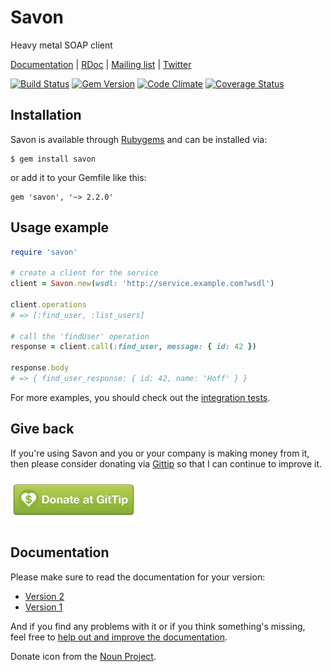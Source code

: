 # Savon

Heavy metal SOAP client

[Documentation](http://savonrb.com) | [RDoc](http://rubydoc.info/gems/savon) |
[Mailing list](https://groups.google.com/forum/#!forum/savonrb) | [Twitter](http://twitter.com/savonrb)

[![Build Status](https://secure.travis-ci.org/savonrb/savon.png)](http://travis-ci.org/savonrb/savon)
[![Gem Version](https://badge.fury.io/rb/savon.png)](http://badge.fury.io/rb/savon)
[![Code Climate](https://codeclimate.com/github/savonrb/savon.png)](https://codeclimate.com/github/savonrb/savon)
[![Coverage Status](https://coveralls.io/repos/savonrb/savon/badge.png?branch=master)](https://coveralls.io/r/savonrb/savon)


## Installation

Savon is available through [Rubygems](http://rubygems.org/gems/savon) and can be installed via:

```
$ gem install savon
```

or add it to your Gemfile like this:

```
gem 'savon', '~> 2.2.0'
```


## Usage example

``` ruby
require 'savon'

# create a client for the service
client = Savon.new(wsdl: 'http://service.example.com?wsdl')

client.operations
# => [:find_user, :list_users]

# call the 'findUser' operation
response = client.call(:find_user, message: { id: 42 })

response.body
# => { find_user_response: { id: 42, name: 'Hoff' } }
```

For more examples, you should check out the [integration tests](https://github.com/savonrb/savon/tree/master/spec/integration).


## Give back

If you're using Savon and you or your company is making money from it, then please consider
donating via [Gittip](https://www.gittip.com/rubiii/) so that I can continue to improve it.

[![donate](donate.png)](https://www.gittip.com/rubiii/)


## Documentation

Please make sure to read the documentation for your version:

* [Version 2](http://savonrb.com/version2.html)
* [Version 1](http://savonrb.com)

And if you find any problems with it or if you think something's missing,  
feel free to [help out and improve the documentation](https://github.com/savonrb/savon/tree/master/docs).

Donate icon from the [Noun Project](http://thenounproject.com/noun/donate/#icon-No285).
